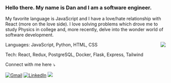 ### Hello there. My name is Dan and I am a software engineer. 

My favorite language is JavaScript and I have a love/hate relationship with React (more on the love side). I love solving problems which drove me to study Physics in college and, more recently, delve into the wonder world of software development. 

<a href="https://github.com/anuraghazra/github-readme-stats">
  <img align="right" src="https://github-readme-stats.vercel.app/api?username=dupchurch93&hide=contribs&show_icons=true&theme=cobalt" />
</a>

Languages: JavaScript, Python, HTML, CSS

Tech: React, Redux, PostgreSQL, Docker, Flask, Express, Tailwind

Connect with me here ⤵️


[![Gmail](https://img.shields.io/badge/-gmail-%23D14836?style=for-the-badge&logo=Gmail&logoColor=white)](mailto:danielupchurch93@gmail.com)
[![LinkedIn](https://img.shields.io/badge/LinkedIn-0077B5?style=for-the-badge&logo=linkedin&logoColor=white)](https://www.linkedin.com/in/daniel-upchurch-058899205/)
<a href="https://dupchurch93.github.io/" target="_blank">
<img src="https://img.shields.io/badge/My_Portfolio-FF5722?style=for-the-badge&logo=rss&logoColor=white" />
</a>
